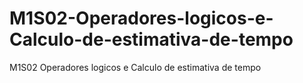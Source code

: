 # M1S02-Operadores-logicos-e-Calculo-de-estimativa-de-tempo
 M1S02 Operadores logicos e Calculo de estimativa de tempo
